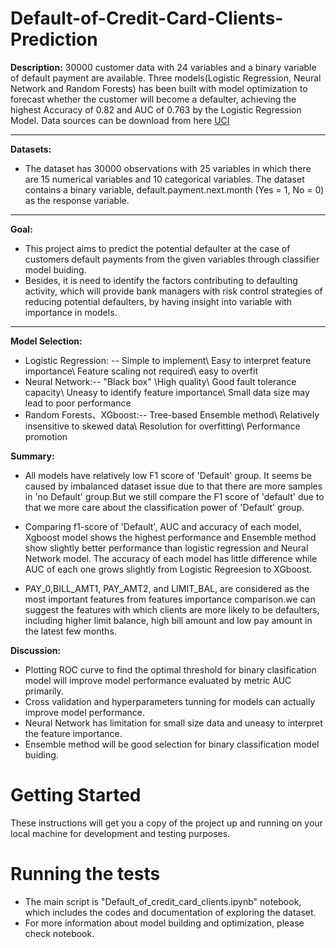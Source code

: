 # Default-of-Credit-Card-Clients-Prediction
**Description:** 
30000 customer data with 24 variables and a binary variable of default payment are available. 
Three models(Logistic Regression, Neural Network and Random Forests) has been built with model optimization to forecast whether the customer will become a defaulter, achieving the highest Accuracy of 0.82 and AUC of 0.763 by the Logistic Regression Model.
Data sources can be download from here [UCI](https://archive.ics.uci.edu/ml/datasets/default+of+credit+card+clients#)

** **

**Datasets:** 
- The dataset has 30000 observations with 25 variables in which there are 15 numerical variables and 10 categorical variables. The dataset contains a binary variable, default.payment.next.month (Yes = 1, No = 0) as the response variable.

** **

**Goal:** 
- This project aims to predict the potential defaulter at the case of customers default payments from the given variables through classifier model buiding.
- Besides, it is need to identify the factors contributing to defaulting activity, which will provide bank managers with risk control strategies of reducing potential defaulters, by having insight into variable with importance in models. 

** **

**Model Selection:** 
- Logistic Regression: -- Simple to implement\ Easy to interpret feature importance\ Feature scaling not required\ easy to overfit 
- Neural Network:-- "Black box" \High quality\ Good fault tolerance capacity\ Uneasy to identify feature importance\ Small data size may lead to poor performance
- Random Forests、XGboost:-- Tree-based Ensemble method\ Relatively insensitive to skewed data\ Resolution for overfitting\ Performance promotion

**Summary:** 

- All models have relatively low F1 score of 'Default' group. It seems be caused by imbalanced dataset issue due to that there are more samples in 'no Default' group.But we still compare the F1 score of 'default' due to that we more care about the classification power of 'Default' group.

- Comparing f1-score of 'Default', AUC and accuracy of each model, Xgboost model shows the highest performance and Ensemble method show slightly better performance than logistic regression and Neural Network model. The accuracy of each model has little difference while AUC of each one grows slightly from Logistic Regreesion to XGboost.

- PAY_0,BILL_AMT1, PAY_AMT2, and LIMIT_BAL, are considered as the most important features from features importance comparison.we can suggest the features with which clients are more likely to be defaulters, including higher limit balance, high bill amount and low pay amount in the latest few months.

**Discussion:**
- Plotting ROC curve to find the optimal threshold for binary clasification model will improve model performance evaluated by metric AUC primarily.
- Cross validation and hyperparameters tunning for models can actually improve model performance.
- Neural Network has limitation for small size data and uneasy to interpret the feature importance.
- Ensemble method will be good selection for binary classification model buiding.

# Getting Started
These instructions will get you a copy of the project up and running on your local machine for development and testing purposes.

# Running the tests
- The main script is "Default_of_credit_card_clients.ipynb" notebook, which includes the codes and documentation of exploring the dataset. 
- For more information about model building and optimization, please check notebook.


